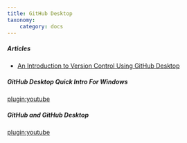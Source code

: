 ```yaml
---
title: GitHub Desktop
taxonomy:
    category: docs
---
```


##### Articles  
* [An Introduction to Version Control Using GitHub Desktop](http://programminghistorian.org/lessons/getting-started-with-github-desktop)  

##### GitHub Desktop Quick Intro For Windows   
[plugin:youtube](https://www.youtube.com/watch?v=77W2JSL7-r8)

##### GitHub and GitHub Desktop
[plugin:youtube](https://www.youtube.com/watch?v=C69-s2o9wqw)
